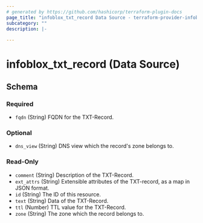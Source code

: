 ```yaml
---
# generated by https://github.com/hashicorp/terraform-plugin-docs
page_title: "infoblox_txt_record Data Source - terraform-provider-infoblox"
subcategory: ""
description: |-
  
---
```


# infoblox_txt_record (Data Source)





<!-- schema generated by tfplugindocs -->
## Schema

### Required

- `fqdn` (String) FQDN for the TXT-Record.

### Optional

- `dns_view` (String) DNS view which the record's zone belongs to.

### Read-Only

- `comment` (String) Description of the TXT-Record.
- `ext_attrs` (String) Extensible attributes of the TXT-record, as a map in JSON format.
- `id` (String) The ID of this resource.
- `text` (String) Data of the TXT-Record.
- `ttl` (Number) TTL value for the TXT-Record.
- `zone` (String) The zone which the record belongs to.


